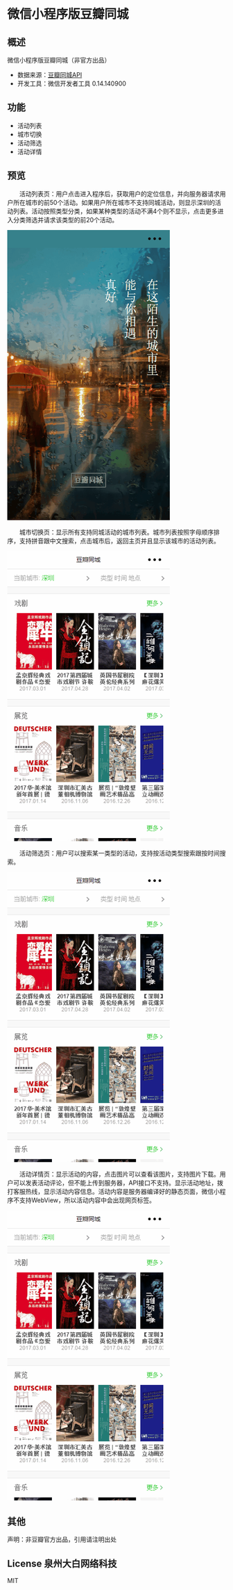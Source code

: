 # 微信小程序版豆瓣同城
## 概述
微信小程序版豆瓣同城（非官方出品）
- 数据来源：[豆瓣同城API](https://developers.douban.com/wiki/?title=event_v2)
- 开发工具：微信开发者工具 0.14.140900


## 功能
- 活动列表
- 城市切换
- 活动筛选
- 活动详情

## 预览

　　活动列表页：用户点击进入程序后，获取用户的定位信息，并向服务器请求用户所在城市的前50个活动。如果用户所在城市不支持同城活动，则显示深圳的活动列表。活动按照类型分类，如果某种类型的活动不满4个则不显示，点击更多进入分类筛选并请求该类型的前20个活动。

![活动列表](https://github.com/bruintong/resource/blob/master/screenshots/wechat-webapp-douban-location/event-list.gif)

　　城市切换页：显示所有支持同城活动的城市列表。城市列表按照字母顺序排序，支持拼音跟中文搜索，点击城市后，返回主页并且显示该城市的活动列表。
        
![城市切换](https://github.com/bruintong/resource/blob/master/screenshots/wechat-webapp-douban-location/select-city.gif)
 
 　　活动筛选页：用户可以搜索某一类型的活动，支持按活动类型搜索跟按时间搜索。
 
 ![活动筛选](https://github.com/bruintong/resource/blob/master/screenshots/wechat-webapp-douban-location/select-category.gif)
 
 　　活动详情页：显示活动的内容，点击图片可以查看该图片，支持图片下载。用户可以发表活动评论，但不能上传到服务器，API接口不支持。显示活动地址，拨打客服热线，显示活动内容信息。活动内容是服务器编译好的静态页面，微信小程序不支持WebView，所以活动内容中会出现网页标签。
 
 ![活动详情](https://github.com/bruintong/resource/blob/master/screenshots/wechat-webapp-douban-location/event-detail.gif)
 
## 其他
声明：非豆瓣官方出品，引用请注明出处

## License 泉州大白网络科技
MIT

